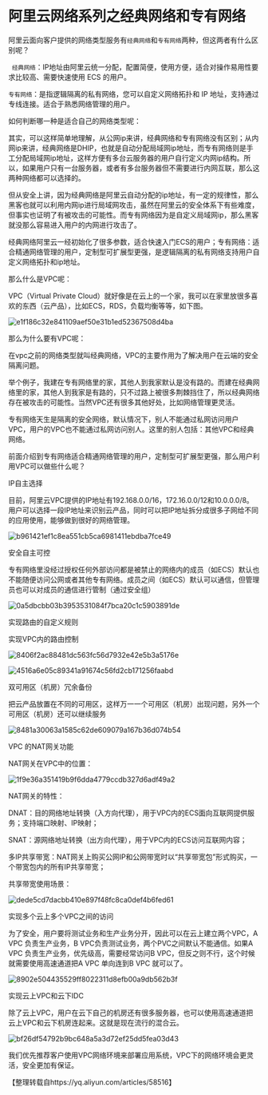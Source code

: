 # 阿里云网络系列之经典网络和专有网络

阿里云面向客户提供的网络类型服务有`经典网络`和`专有网络`两种，但这两者有什么区别呢？

` 经典网络`：IP地址由阿里云统一分配，配置简便，使用方便，适合对操作易用性要求比较高、需要快速使用 ECS 的用户。

`专有网络`：是指逻辑隔离的私有网络，您可以自定义网络拓扑和 IP 地址，支持通过专线连接。适合于熟悉网络管理的用户。

如何判断哪一种是适合自己的网络类型呢：

其实，可以这样简单地理解，从公网ip来讲，经典网络和专有网络没有区别；从内网ip来讲，经典网络是DHIP，也就是自动分配局域网ip地址，而专有网络则是手工分配局域网ip地址，这样方便有多台云服务器的用户自行定义内网ip结构。所以，如果用户只有一台服务器，或者有多台服务器但不需要进行内网互联，那么这两种网络都可以选择的。

但从安全上讲，因为经典网络是阿里云自动分配的ip地址，有一定的规律性，那么黑客也就可以利用内网ip进行局域网攻击，虽然在阿里云的安全体系下有些难度，但事实也证明了有被攻击的可能性。而专有网络因为是自定义局域网ip，那么黑客就没那么容易进入用户的内网进行攻击了。

经典网络阿里云一经初始化了很多参数，适合快速入门ECS的用户；专有网络：适合精通网络管理的用户，定制型可扩展型更强，是逻辑隔离的私有网络支持用户自定义网络拓扑和ip地址。

那么什么是VPC呢：

VPC（Virtual Private Cloud）就好像是在云上的一个家，我可以在家里放很多喜欢的东西（云产品），比如ECS，RDS，负载均衡等等，如下图。

![e1f186c32e841109aef50e31b1ed52367508d4ba](https://oss-cn-hangzhou.aliyuncs.com/yqfiles/e1f186c32e841109aef50e31b1ed52367508d4ba.png)

那么为什么要有VPC呢：

在vpc之前的网络类型就叫经典网络，VPC的主要作用为了解决用户在云端的安全隔离问题。

举个例子，我建在专有网络里的家，其他人到我家默认是没有路的。而建在经典网络里的家，其他人到我家是有路的，只不过路上被很多荆棘挡住了，所以经典网络存在被攻击的可能性。当然VPC还有很多其他好处，比如网络管理更灵活。

专有网络天生是隔离的安全网络，默认情况下，别人不能通过私网访问用户VPC，用户的VPC也不能通过私网访问别人。这里的别人包括：其他VPC和经典网络。

前面介绍到专有网络适合精通网络管理的用户，定制型可扩展型更强，那么用户利用VPC可以做些什么呢？

IP自主选择

目前，阿里云VPC提供的IP地址有192.168.0.0/16，172.16.0.0/12和10.0.0.0/8。用户可以选择一段IP地址来识别云产品，同时可以把IP地址拆分成很多子网给不同的应用使用，能够做到很好的网络管理。

![b961421ef1c8ea551cb5ca6981411ebdba7fce49](https://oss-cn-hangzhou.aliyuncs.com/yqfiles/b961421ef1c8ea551cb5ca6981411ebdba7fce49.png)

安全自主可控

专有网络里没经过授权任何外部访问都是被禁止的网络内的成员（如ECS）默认也不能随便访问公网或者其他专有网络。成员之间（如ECS）默认可以通信，但管理员也可以对成员的通信进行管制（通过安全组）

![0a5dbcbb03b3953531084f7bca20c1c5903891de](https://oss-cn-hangzhou.aliyuncs.com/yqfiles/0a5dbcbb03b3953531084f7bca20c1c5903891de.png)

实现路由的自定义规则

实现VPC内的路由控制

![8406f2ac88481dc563fc56d7932e42e5b3a5176e](https://oss-cn-hangzhou.aliyuncs.com/yqfiles/8406f2ac88481dc563fc56d7932e42e5b3a5176e.png)

![4516a6e05c89341a91674c56fd2cb171256faabd](https://oss-cn-hangzhou.aliyuncs.com/yqfiles/4516a6e05c89341a91674c56fd2cb171256faabd.png)

双可用区（机房）冗余备份

把云产品放置在不同的可用区，这样万一一个可用区（机房）出现问题，另外一个可用区（机房）还可以继续服务

![8481a30063a1585c62de609079a167b36d074b54](https://oss-cn-hangzhou.aliyuncs.com/yqfiles/8481a30063a1585c62de609079a167b36d074b54.png)

VPC 的NAT网关功能

NAT网关在VPC中的位置：

![1f9e36a351419b9f6dda4779ccdb327d6adf49a2](https://oss-cn-hangzhou.aliyuncs.com/yqfiles/1f9e36a351419b9f6dda4779ccdb327d6adf49a2.png)

NAT网关的特性：

DNAT：目的网络地址转换（入方向代理），用于VPC内的ECS面向互联网提供服务；支持端口映射、IP映射；

SNAT：源网络地址转换（出方向代理），用于VPC内的ECS访问互联网内容；

多IP共享带宽：NAT网关上购买公网IP和公网带宽时以“共享带宽包”形式购买，一个带宽包内的所有IP共享带宽；

共享带宽使用场景：

![dede5cd7dacbb410e897f48fc8ca0def4b6fed61](https://oss-cn-hangzhou.aliyuncs.com/yqfiles/dede5cd7dacbb410e897f48fc8ca0def4b6fed61.png)

实现多个云上多个VPC之间的访问

为了安全，用户要将测试业务和生产业务分开，因此可以在云上建立两个VPC，A VPC 负责生产业务，B VPC负责测试业务，两个PVC之间默认不能通信。如果A VPC 负责生产业务，优先级高，需要经常访问B VPC，但反之则不行，这个时候就需要使用高速通道把A VPC 单向连到B VPC 就可以了。

![8902e504435529ff8022311d8efb00a9db562b3f](https://oss-cn-hangzhou.aliyuncs.com/yqfiles/8902e504435529ff8022311d8efb00a9db562b3f.png)

实现云上VPC和云下IDC

除了云上VPC，用户在云下自己的机房还有很多服务器，也可以使用高速通道把云上VPC和云下机房连起来。这就是现在流行的混合云。

![bf26df54792b9bc648a5a3d72ef25dd5fea03d43](https://oss-cn-hangzhou.aliyuncs.com/yqfiles/bf26df54792b9bc648a5a3d72ef25dd5fea03d43.png)

我们优先推荐客户使用VPC网络环境来部署应用系统，VPC下的网络环境会更灵活，安全更加有保证。

【整理转载自https://yq.aliyun.com/articles/58516】

